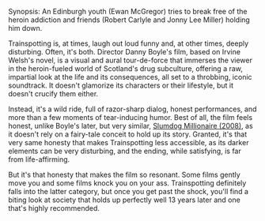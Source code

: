 Synopsis: An Edinburgh youth (Ewan McGregor) tries to break free of the heroin addiction and friends (Robert Carlyle and Jonny Lee Miller) holding him down.

Trainspotting is, at times, laugh out loud funny and, at other times, deeply disturbing. Often, it's both. Director Danny Boyle's film, based on Irvine Welsh's novel, is a visual and aural tour-de-force that immerses the viewer in the heroin-fueled world of Scotland's drug subculture, offering a raw, impartial look at the life and its consequences, all set to a throbbing, iconic soundtrack. It doesn't glamorize its characters or their lifestyle, but it doesn't crucify them either. 

Instead, it's a wild ride, full of razor-sharp dialog, honest performances, and more than a few moments of tear-inducing humor. Best of all, the film feels honest, unlike Boyle's later, but very similar, <a href="/browse/reviews/slumdog-millionaire-2008/">Slumdog Millionaire (2008)</a>, as it doesn't rely on a fairy-tale conceit to hold up its story. Granted, it's that very same honesty that makes Trainspotting less accessible, as its darker elements can be very disturbing, and the ending, while satisfying, is far from life-affirming.

But it's that honesty that makes the film so resonant. Some films gently move you and some films knock you on your ass. Trainspotting definitely falls into the latter category, but once you get past the shock, you'll find a biting look at society that holds up perfectly well 13 years later and one that's highly recommended.

